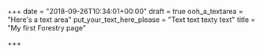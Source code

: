+++
date = "2018-09-26T10:34:01+00:00"
draft = true
ooh_a_textarea = "Here's a text area"
put_your_text_here_please = "Text text texty text"
title = "My first Forestry page"

+++
